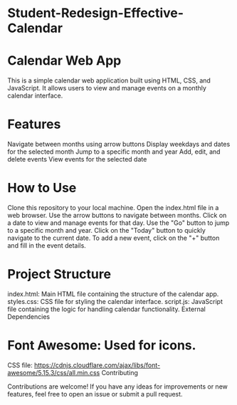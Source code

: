 # Student-Redesign-Effective-Calendar

# Calendar Web App

This is a simple calendar web application built using HTML, CSS, and JavaScript. It allows users to view and manage events on a monthly calendar interface.

# Features

Navigate between months using arrow buttons
Display weekdays and dates for the selected month
Jump to a specific month and year
Add, edit, and delete events
View events for the selected date

# How to Use

Clone this repository to your local machine.
Open the index.html file in a web browser.
Use the arrow buttons to navigate between months.
Click on a date to view and manage events for that day.
Use the "Go" button to jump to a specific month and year.
Click on the "Today" button to quickly navigate to the current date.
To add a new event, click on the "+" button and fill in the event details.

# Project Structure

index.html: Main HTML file containing the structure of the calendar app.
styles.css: CSS file for styling the calendar interface.
script.js: JavaScript file containing the logic for handling calendar functionality.
External Dependencies

# Font Awesome: Used for icons.

CSS file: https://cdnjs.cloudflare.com/ajax/libs/font-awesome/5.15.3/css/all.min.css
Contributing

Contributions are welcome! If you have any ideas for improvements or new features, feel free to open an issue or submit a pull request.
